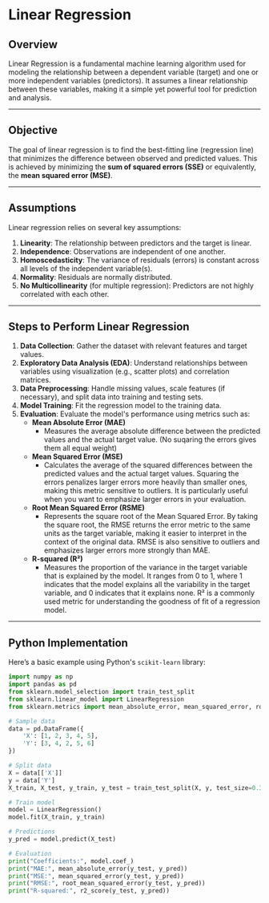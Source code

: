 # Linear Regression

## Overview
Linear Regression is a fundamental machine learning algorithm used for modeling the relationship between a dependent variable (target) and one or more independent variables (predictors). It assumes a linear relationship between these variables, making it a simple yet powerful tool for prediction and analysis.

---

## Objective
The goal of linear regression is to find the best-fitting line (regression line) that minimizes the difference between observed and predicted values. This is achieved by minimizing the **sum of squared errors (SSE)** or equivalently, the **mean squared error (MSE)**.

---

## Assumptions
Linear regression relies on several key assumptions:
1. **Linearity**: The relationship between predictors and the target is linear.
2. **Independence**: Observations are independent of one another.
3. **Homoscedasticity**: The variance of residuals (errors) is constant across all levels of the independent variable(s).
4. **Normality**: Residuals are normally distributed.
5. **No Multicollinearity** (for multiple regression): Predictors are not highly correlated with each other.

---

## Steps to Perform Linear Regression
1. **Data Collection**: Gather the dataset with relevant features and target values.
2. **Exploratory Data Analysis (EDA)**: Understand relationships between variables using visualization (e.g., scatter plots) and correlation matrices.
3. **Data Preprocessing**: Handle missing values, scale features (if necessary), and split data into training and testing sets.
4. **Model Training**: Fit the regression model to the training data.
5. **Evaluation**: Evaluate the model's performance using metrics such as:
   - **Mean Absolute Error (MAE)**
        - Measures the average absolute difference between the predicted values and the actual target value. (No suqaring the errors gives them all equal weight)
   - **Mean Squared Error (MSE)**
        - Calculates the average of the squared differences between the predicted values and the actual target values. Squaring the errors penalizes larger errors more heavily than smaller ones, making this metric sensitive to outliers. It is particularly useful when you want to emphasize larger errors in your evaluation.
   - **Root Mean Squared Error (RSME)**
        - Represents the square root of the Mean Squared Error. By taking the square root, the RMSE returns the error metric to the same units as the target variable, making it easier to interpret in the context of the original data. RMSE is also sensitive to outliers and emphasizes larger errors more strongly than MAE.
   - **R-squared (R²)**
        - Measures the proportion of the variance in the target variable that is explained by the model. It ranges from 0 to 1, where 1 indicates that the model explains all the variability in the target variable, and 0 indicates that it explains none. R² is a commonly used metric for understanding the goodness of fit of a regression model.

---

## Python Implementation
Here’s a basic example using Python's `scikit-learn` library:

```python
import numpy as np
import pandas as pd
from sklearn.model_selection import train_test_split
from sklearn.linear_model import LinearRegression
from sklearn.metrics import mean_absolute_error, mean_squared_error, root_mean_squared_error, r2_score

# Sample data
data = pd.DataFrame({
    'X': [1, 2, 3, 4, 5],
    'Y': [3, 4, 2, 5, 6]
})

# Split data
X = data[['X']]
y = data['Y']
X_train, X_test, y_train, y_test = train_test_split(X, y, test_size=0.3, random_state=42)

# Train model
model = LinearRegression()
model.fit(X_train, y_train)

# Predictions
y_pred = model.predict(X_test)

# Evaluation
print("Coefficients:", model.coef_)
print("MAE:", mean_absolute_error(y_test, y_pred))
print("MSE:", mean_squared_error(y_test, y_pred))
print("RMSE:", root_mean_squared_error(y_test, y_pred))
print("R-squared:", r2_score(y_test, y_pred))